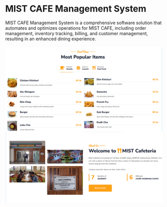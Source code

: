 # MIST CAFE Management System
MIST CAFE Management System is a comprehensive software solution that automates and optimizes operations for MIST CAFE, including order management, inventory tracking, billing, and customer management, resulting in an enhanced dining experience. 
<br/><br/>
<img src='/images/mcafe (1).jpg' width=500px>
<img src='/images/mcafe (2).jpg' width=500px>

